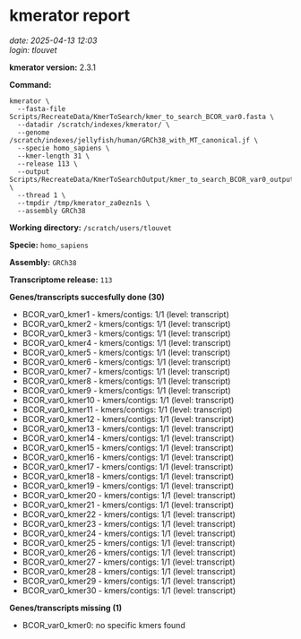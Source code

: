# kmerator report
*date: 2025-04-13 12:03*  
*login: tlouvet*

**kmerator version:** 2.3.1

**Command:**

```
kmerator \
  --fasta-file Scripts/RecreateData/KmerToSearch/kmer_to_search_BCOR_var0.fasta \
  --datadir /scratch/indexes/kmerator/ \
  --genome /scratch/indexes/jellyfish/human/GRCh38_with_MT_canonical.jf \
  --specie homo_sapiens \
  --kmer-length 31 \
  --release 113 \
  --output Scripts/RecreateData/KmerToSearchOutput/kmer_to_search_BCOR_var0_output \
  --thread 1 \
  --tmpdir /tmp/kmerator_za0ezn1s \
  --assembly GRCh38
```

**Working directory:** `/scratch/users/tlouvet`

**Specie:** `homo_sapiens`

**Assembly:** `GRCh38`

**Transcriptome release:** `113`

**Genes/transcripts succesfully done (30)**

- BCOR_var0_kmer1 - kmers/contigs: 1/1 (level: transcript)
- BCOR_var0_kmer2 - kmers/contigs: 1/1 (level: transcript)
- BCOR_var0_kmer3 - kmers/contigs: 1/1 (level: transcript)
- BCOR_var0_kmer4 - kmers/contigs: 1/1 (level: transcript)
- BCOR_var0_kmer5 - kmers/contigs: 1/1 (level: transcript)
- BCOR_var0_kmer6 - kmers/contigs: 1/1 (level: transcript)
- BCOR_var0_kmer7 - kmers/contigs: 1/1 (level: transcript)
- BCOR_var0_kmer8 - kmers/contigs: 1/1 (level: transcript)
- BCOR_var0_kmer9 - kmers/contigs: 1/1 (level: transcript)
- BCOR_var0_kmer10 - kmers/contigs: 1/1 (level: transcript)
- BCOR_var0_kmer11 - kmers/contigs: 1/1 (level: transcript)
- BCOR_var0_kmer12 - kmers/contigs: 1/1 (level: transcript)
- BCOR_var0_kmer13 - kmers/contigs: 1/1 (level: transcript)
- BCOR_var0_kmer14 - kmers/contigs: 1/1 (level: transcript)
- BCOR_var0_kmer15 - kmers/contigs: 1/1 (level: transcript)
- BCOR_var0_kmer16 - kmers/contigs: 1/1 (level: transcript)
- BCOR_var0_kmer17 - kmers/contigs: 1/1 (level: transcript)
- BCOR_var0_kmer18 - kmers/contigs: 1/1 (level: transcript)
- BCOR_var0_kmer19 - kmers/contigs: 1/1 (level: transcript)
- BCOR_var0_kmer20 - kmers/contigs: 1/1 (level: transcript)
- BCOR_var0_kmer21 - kmers/contigs: 1/1 (level: transcript)
- BCOR_var0_kmer22 - kmers/contigs: 1/1 (level: transcript)
- BCOR_var0_kmer23 - kmers/contigs: 1/1 (level: transcript)
- BCOR_var0_kmer24 - kmers/contigs: 1/1 (level: transcript)
- BCOR_var0_kmer25 - kmers/contigs: 1/1 (level: transcript)
- BCOR_var0_kmer26 - kmers/contigs: 1/1 (level: transcript)
- BCOR_var0_kmer27 - kmers/contigs: 1/1 (level: transcript)
- BCOR_var0_kmer28 - kmers/contigs: 1/1 (level: transcript)
- BCOR_var0_kmer29 - kmers/contigs: 1/1 (level: transcript)
- BCOR_var0_kmer30 - kmers/contigs: 1/1 (level: transcript)


**Genes/transcripts missing (1)**

- BCOR_var0_kmer0: no specific kmers found
